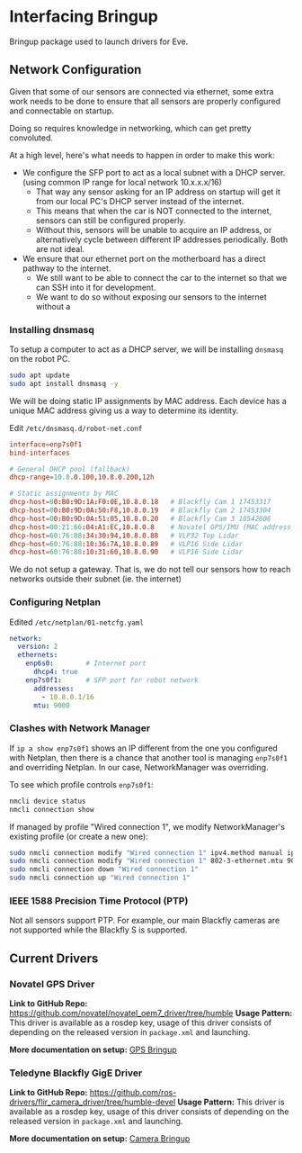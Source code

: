 # Interfacing Bringup

Bringup package used to launch drivers for Eve.

## Network Configuration
Given that some of our sensors are connected via ethernet, some extra work needs to be done to ensure that all sensors are properly configured and connectable on startup.

Doing so requires knowledge in networking, which can get pretty convoluted.

At a high level, here's what needs to happen in order to make this work:
- We configure the SFP port to act as a local subnet with a DHCP server. (using common IP range for local network 10.x.x.x/16)
  - That way any sensor asking for an IP address on startup will get it from our local PC's DHCP server instead of the internet.
  - This means that when the car is NOT connected to the internet, sensors can still be configured properly.
  - Without this, sensors will be unable to acquire an IP address, or alternatively cycle between different IP addresses periodically. Both are not ideal.
- We ensure that our ethernet port on the motherboard has a direct pathway to the internet.
  - We still want to be able to connect the car to the internet so that we can SSH into it for development.
  - We want to do so without exposing our sensors to the internet without a

### Installing dnsmasq
To setup a computer to act as a DHCP server, we will be installing `dnsmasq` on the robot PC.

```bash
sudo apt update
sudo apt install dnsmasq -y
```

We will be doing static IP assignments by MAC address. Each device has a unique MAC address giving us a way to determine its identity.

Edit `/etc/dnsmasq.d/robot-net.conf`

```conf
interface=enp7s0f1
bind-interfaces

# General DHCP pool (fallback)
dhcp-range=10.8.0.100,10.8.0.200,12h

# Static assignments by MAC
dhcp-host=00:B0:9D:1A:F0:0E,10.8.0.18   # Blackfly Cam 1 17453317
dhcp-host=00:B0:9D:0A:50:F8,10.8.0.19   # Blackfly Cam 2 17453304
dhcp-host=00:B0:9D:0A:51:05,10.8.0.20   # Blackfly Cam 3 18542606
dhcp-host=00:21:66:04:A1:EC,10.8.0.8    # Novatel GPS/IMU (MAC address on the GPS receiver is wrong by 1 byte)
dhcp-host=60:76:88:34:30:94,10.8.0.88   # VLP32 Top Lidar
dhcp-host=60:76:88:10:36:7A,10.8.0.89   # VLP16 Side Lidar
dhcp-host=60:76:88:10:31:60,10.8.0.90   # VLP16 Side Lidar
```

We do not setup a gateway. That is, we do not tell our sensors how to reach networks outside their subnet (ie. the internet)

### Configuring Netplan
Edited `/etc/netplan/01-netcfg.yaml`

```yaml
network:
  version: 2
  ethernets:
    enp6s0:        # Internet port
      dhcp4: true
    enp7s0f1:      # SFP port for robot network
      addresses:
        - 10.8.0.1/16
      mtu: 9000
```

### Clashes with Network Manager
If `ip a show enp7s0f1` shows an IP different from the one you configured with Netplan, then there is a chance that another tool is managing `enp7s0f1` and overriding Netplan. In our case, NetworkManager was overriding.

To see which profile controls `enp7s0f1`:

```bash
nmcli device status
nmcli connection show
```

If managed by profile "Wired connection 1", we modify NetworkManager's existing profile (or create a new one):

```bash
sudo nmcli connection modify "Wired connection 1" ipv4.method manual ipv4.addresses 10.8.0.1/16
sudo nmcli connection modify "Wired connection 1" 802-3-ethernet.mtu 9000
sudo nmcli connection down "Wired connection 1"
sudo nmcli connection up "Wired connection 1"
```

### IEEE 1588 Precision Time Protocol (PTP)

Not all sensors support PTP. For example, our main Blackfly cameras are not supported while the Blackfly S is supported.

## Current Drivers

### Novatel GPS Driver
**Link to GitHub Repo:** https://github.com/novatel/novatel_oem7_driver/tree/humble
**Usage Pattern:** This driver is available as a rosdep key, usage of this driver consists of depending on the released version in `package.xml` and launching.

**More documentation on setup:** [GPS Bringup](../sensor_interfacing/gps_bringup.md)

### Teledyne Blackfly GigE Driver
**Link to GitHub Repo:** https://github.com/ros-drivers/flir_camera_driver/tree/humble-devel
**Usage Pattern:** This driver is available as a rosdep key, usage of this driver consists of depending on the released version in `package.xml` and launching.

**More documentation on setup:** [Camera Bringup](../sensor_interfacing/camera_bringup.md)
